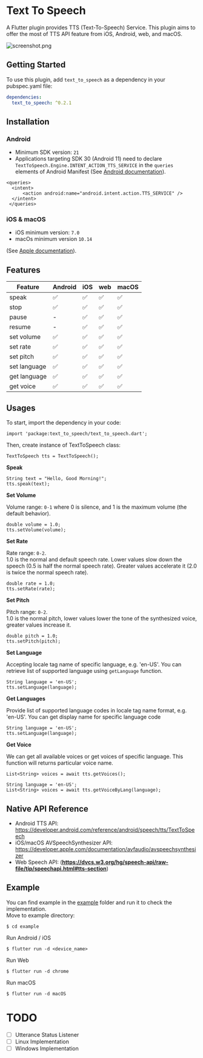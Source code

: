 # Text To Speech  
  
A Flutter plugin provides TTS (Text-To-Speech) Service. This plugin aims to offer the most of TTS API feature from iOS, Android, web, and macOS.  
  
![screenshot.png](https://raw.githubusercontent.com/ixsans/text_to_speech/main/screenshot.png)  
  
## Getting Started  
  
To use this plugin, add `text_to_speech` as a dependency in your pubspec.yaml file:  
  
```yaml  
dependencies:  
  text_to_speech: ^0.2.1
```  
  
## Installation  
  
### Android  
  
- Minimum SDK version:  `21`  
- Applications targeting SDK 30 (Android 11) need to declare  `TextToSpeech.Engine.INTENT_ACTION_TTS_SERVICE` in the `queries` elements of Android Manifest (See [Android documentation](https://developer.android.com/reference/android/speech/tts/TextToSpeech)).  
  
```  
<queries>  
  <intent>  
      <action android:name="android.intent.action.TTS_SERVICE" />  
  </intent>  
 </queries>  
```  
  
### iOS & macOS  
  
- iOS minimum version: `7.0`  
- macOs minimum version `10.14`  
  
(See [Apple documentation](https://developer.apple.com/documentation/avfaudio/avspeechsynthesizer)).  
  
## Features    

| Feature      | Android            | iOS                | web                | macOS              |  
| ------------ | ------------------ | ------------------ | ------------------ | ------------------ |  
| speak        | :white_check_mark: | :white_check_mark: | :white_check_mark: | :white_check_mark: |  
| stop         | :white_check_mark: | :white_check_mark: | :white_check_mark: | :white_check_mark: |  
| pause        | -                  | :white_check_mark: | :white_check_mark: | :white_check_mark: |  
| resume       | -                  | :white_check_mark: | :white_check_mark: | :white_check_mark: |  
| set volume   | :white_check_mark: | :white_check_mark: | :white_check_mark: | :white_check_mark: |  
| set rate     | :white_check_mark: | :white_check_mark: | :white_check_mark: | :white_check_mark: |  
| set pitch    | :white_check_mark: | :white_check_mark: | :white_check_mark: | :white_check_mark: |  
| set language | :white_check_mark: | :white_check_mark: | :white_check_mark: | :white_check_mark: |  
| get language | :white_check_mark: | :white_check_mark: | :white_check_mark: | :white_check_mark: |  
| get voice    | :white_check_mark: | :white_check_mark: | :white_check_mark: | :white_check_mark: |


## Usages  
  
To start, import the dependency in your code:  
  
```  
import 'package:text_to_speech/text_to_speech.dart';  
```  
  
Then, create instance of TextToSpeech class:  
  
```  
TextToSpeech tts = TextToSpeech();  
```  
  
**Speak**  
  
```  
String text = "Hello, Good Morning!";  
tts.speak(text);  
```  
  
**Set Volume**  
  
Volume range: `0-1` where 0 is silence, and 1 is the maximum volume (the default behavior).  
  
```  
double volume = 1.0;  
tts.setVolume(volume);  
```  
  
**Set Rate**  
  
Rate range: `0-2`.  
1.0 is the normal and default speech rate. Lower values slow down the speech (0.5 is half the normal speech rate). Greater values accelerate it (2.0 is twice the normal speech rate).  
  
```  
double rate = 1.0;  
tts.setRate(rate);  
```  
  
**Set Pitch**  
  
Pitch range: `0-2`.  
1.0 is the normal pitch, lower values lower the tone of the synthesized voice, greater values increase it.  
  
```  
double pitch = 1.0;  
tts.setPitch(pitch);  
```  
  
**Set Language**  
  
Accepting locale tag name of specific language, e.g. 'en-US'. You can retrieve list of supported language using `getLanguage` function.  
  
```  
String language = 'en-US';  
tts.setLanguage(language);  
```  
  
**Get Languages**  
  
Provide list of supported language codes in locale tag name format, e.g. 'en-US'. You can get display name for specific language code  
  
```  
String language = 'en-US';  
tts.setLanguage(language);  
```  
  
**Get Voice**  
  
We can get all available voices or get voices of specific language. This function will returns particular voice name.  
  
```  
List<String> voices = await tts.getVoices();  
  
String language = 'en-US';  
List<String> voices = await tts.getVoiceByLang(language);  
```  
  
  
## Native API Reference  
  
- Android TTS API: https://developer.android.com/reference/android/speech/tts/TextToSpeech  
- iOS/macOS AVSpeechSynthesizer API: https://developer.apple.com/documentation/avfaudio/avspeechsynthesizer  
- Web Speech API: (**https://dvcs.w3.org/hg/speech-api/raw-file/tip/speechapi.html#tts-section**)  
  
## Example  
  
You can find example in the [example](https://github.com/ixsans/text_to_speech/tree/main/example) folder and run it to check the implementation.  
Move to example directory:  
  
```  
$ cd example  
```  
  
Run Android / iOS  
  
```  
$ flutter run -d <device_name>  
```  
  
Run Web  
  
```  
$ flutter run -d chrome  
```  
  
Run macOS  
  
```  
$ flutter run -d macOS  
```

# TODO
 - [ ] Utterance Status Listener
 - [ ] Linux Implementation
 - [ ] Windows Implementation
